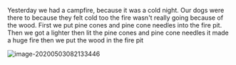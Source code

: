 Yesterday we had a campfire, because it was a cold night. Our dogs were there to because they felt cold too the fire wasn't really going because of the wood. First we put pine cones and pine cone needles into the fire pit. Then we got a lighter then lit the pine cones and pine cone needles it made a huge fire then we put the wood in the fire pit

![image-20200503082133446](E:/github/ninagu2010.github.io\images\image-20200503082133446.png)